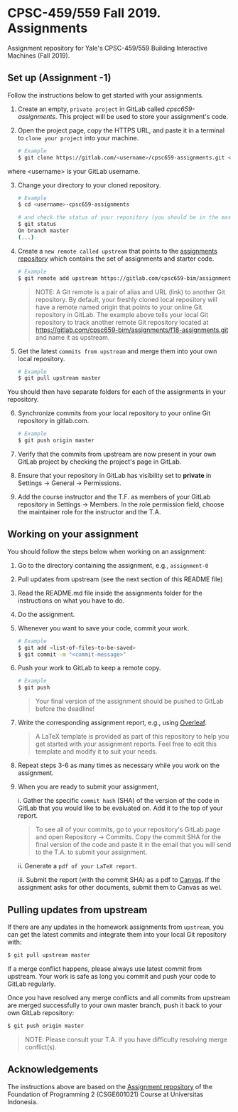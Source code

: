# CPSC-459/559 Fall 2019. Assignments

Assignment repository for Yale's CPSC-459/559 Building Interactive Machines (Fall 2019).

## Set up (Assignment -1)

Follow the instructions below to get started with your assignments. 

1. Create an empty, `private project` in GitLab called *cpsc659-assignments*. 
This project will be used to store your assignment's code.

2. Open the project page, copy the HTTPS URL, and paste it in a terminal to `clone your project` 
into your machine. 

    ```bash
    # Example
    $ git clone https://gitlab.com/<username>/cpsc659-assignments.git <username>-cpsc659-assignments
    ```

where \<username\> is your GitLab username.


3. Change your directory to your cloned repository.

    ```bash
    # Example
    $ cd <username>-cpsc659-assignments
 
    # and check the status of your repository (you should be in the master branch of your repository)
    $ git status
    On branch master
    (...)
    ```

4. Create a `new remote called upstream` that points to the 
[assignments repository](https://gitlab.com/cpsc659-bim/assignments/f18-assignments.git)
which contains the set of assignments and starter code.
    ```bash
    # Example
    $ git remote add upstream https://gitlab.com/cpsc659-bim/assignments/f18-assignments.git
    ```

    > NOTE: A Git remote is a pair of alias and URL (link) to another Git repository.
    > By default, your freshly cloned local repository will have a remote named 
    > origin that points to your online Git repository in GitLab. 
    > The example above tells your local Git repository to track another remote Git 
    > repository located at https://gitlab.com/cpsc659-bim/assignments/f18-assignments.git
    > and name it as upstream.
    
5. Get the latest `commits from upstream` and merge them into your own local repository.
    ```bash
    # Example
    $ git pull upstream master
    ```
You should then have separate folders for each of the assignments in your repository.

6. Synchronize commits from your local repository to your online Git repository in gitlab.com.
    ```bash
    # Example
    $ git push origin master
    ```

7. Verify that the commits from upstream are now present in your own GitLab project by 
checking the project's page in GitLab.

8. Ensure that your repository in GitLab has visibility set to **private** in 
Settings -> General -> Permissions.

9. Add the course instructor and the T.F. as members of your GitLab repository in Settings -> Members. In the role
permission field, choose the maintainer role for the instructor and the T.A.
    

## Working on your assignment

You should follow the steps below when working on an assignment:

1. Go to the directory containing the assignment, e.g., `assignment-0`
2. Pull updates from upstream (see the next section of this README file)
3. Read the README.md file inside the assignments folder for the instructions on what you have to do.
4. Do the assignment. 
5. Whenever you want to save your code, commit your work.

    ```bash
    # Example
    $ git add <list-of-files-to-be-saved>
    $ git commit -m "<commit-message>"
    ```
6. Push your work to GitLab to keep a remote copy.

    ```bash
    # Example
    $ git push
    ```

    > Your final version of the assignment should be pushed to GitLab before the deadline!
    
7. Write the corresponding assignment report, 
e.g., using [Overleaf](https://www.overleaf.com/edu/yale#!overview). 

    > A LaTeX template is provided as part of this repository to help you get
    started with your assignment reports. Feel free to edit this template and
    modify it to suit your needs.
    
8. Repeat steps 3-6 as many times as necessary while you work on the assignment.

9. When you are ready to submit your assignment,
    
    i. Gather the specific `commit hash` (SHA) of the version of the code in GitLab
    that you would like to be evaluated on. Add it to the top of your report. 
    
    > To see all of your commits, go to your repository's GitLab page and open 
    Repository -> Commits. Copy the commit SHA for the final version of the code
    and paste it in the email that you will send to the T.A. to submit your assignment.
        
    ii. Generate a `pdf of your LaTeX report`.
    
    iii. Submit the report (with the commit SHA) as a pdf to [Canvas](https://yale.instructure.com/courses/41970). If the assignment
    asks for other documents, submit them to Canvas as wel.
    
## Pulling updates from upstream

If there are any updates in the homework assignments from `upstream`, 
you can get the latest commits and integrate them into your local Git repository with:
```bash
$ git pull upstream master
```

If a merge conflict happens, please always use latest
commit from upstream. Your work is safe as long you commit and push your code
to GitLab regularly. 

Once you have resolved any merge conflicts and all commits from
upstream are merged successfully to your own master branch, push it 
back to your own GitLab repository:
```bash
$ git push origin master
```

> NOTE: Please consult your T.A. if you have difficulty resolving merge conflict(s).
    
    
## Acknowledgements

The instructions above are based on the 
[Assignment repository](https://gitlab.com/DDP2-CSUI/assignment/blob/master/README.md)
 of the Foundation of Programming 2 (CSGE601021) Course at Universitas Indonesia.
